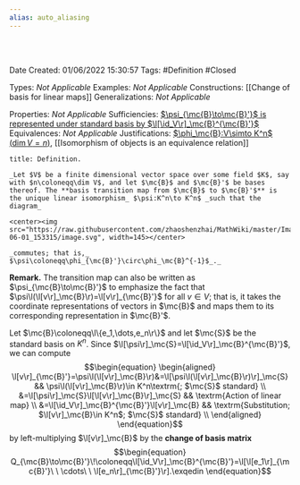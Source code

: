 ```yaml
---
alias: auto_aliasing
---
```


<br />
<br />

Date Created: 01/06/2022 15:30:57
Tags: #Definition #Closed

Types: _Not Applicable_
Examples: _Not Applicable_
Constructions: [[Change of basis for linear maps]]
Generalizations: _Not Applicable_

Properties: _Not Applicable_
Sufficiencies: [$\psi_{\mc{B}\to\mc{B}'}$ is represented under standard basis by $\l[\id_V\r]_\mc{B}^{\mc{B}'}$](Basis%20transition%20map%20acts%20as%20left-multiplication%20by%20change%20of%20basis%20matrix.md)
Equivalences: _Not Applicable_
Justifications: [$\phi_\mc{B}:V\simto K^n$ ($\dim V=n$)](Linear%20isomorphism%20between%20finite-dim%20vector%20spaces%20and%20tuple%20spaces.md), [[Isomorphism of objects is an equivalence relation]]

``` ad-Definition
title: Definition.

_Let $V$ be a finite dimensional vector space over some field $K$, say with $n\coloneqq\dim V$, and let $\mc{B}$ and $\mc{B}'$ be bases thereof. The **basis transition map from $\mc{B}$ to $\mc{B}'$** is the unique linear isomorphism_ $\psi:K^n\to K^n$ _such that the diagram_

<center><img src="https://raw.githubusercontent.com/zhaoshenzhai/MathWiki/master/Images/2022-06-01_153315/image.svg", width=145></center>

_commutes; that is,_ $\psi\coloneqq\phi_{\mc{B}'}\circ\phi_\mc{B}^{-1}$_._

```

**Remark.** The transition map can also be written as $\psi_{\mc{B}\to\mc{B}'}$ to emphasize the fact that $\psi\l(\l[v\r]_\mc{B}\r)=\l[v\r]_{\mc{B}'}$ for all $v\in V$; that is, it takes the coordinate representations of vectors in $\mc{B}$ and maps them to its corresponding representation in $\mc{B}'$.

Let $\mc{B}\coloneqq\l\{e_1,\dots,e_n\r\}$ and let $\mc{S}$ be the standard basis on $K^n$. Since $\l[\psi\r]_\mc{S}=\l[\id_V\r]_\mc{B}^{\mc{B}'}$, we can compute
$$\begin{equation}
    \begin{aligned}
        \l[v\r]_{\mc{B}'}=\psi\l(\l[v\r]_\mc{B}\r)&=\l[\psi\l(\l[v\r]_\mc{B}\r)\r]_\mc{S} && \psi\l(\l[v\r]_\mc{B}\r)\in K^n\textrm{; $\mc{S}$ standard} \\
        &=\l[\psi\r]_\mc{S}\l[\l[v\r]_\mc{B}\r]_\mc{S} && \textrm{Action of linear map} \\
        &=\l[\id_V\r]_\mc{B}^{\mc{B}'}\l[v\r]_\mc{B} && \textrm{Substitution; $\l[v\r]_\mc{B}\in K^n$; $\mc{S}$ standard} \\
    \end{aligned}
\end{equation}$$
by left-multiplying $\l[v\r]_\mc{B}$ by the **change of basis matrix**
$$\begin{equation}
    Q_{\mc{B}\to\mc{B}'}\!\coloneqq\l[\id_V\r]_\mc{B}^{\mc{B}'}=\l[\l[e_1\r]_{\mc{B}'}\ \ \cdots\ \ \l[e_n\r]_{\mc{B}'}\r].\exqedin
\end{equation}$$
